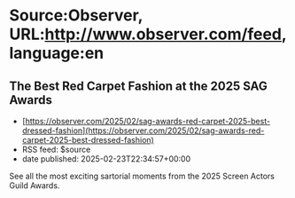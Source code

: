# Source:Observer, URL:http://www.observer.com/feed, language:en

## The Best Red Carpet Fashion at the 2025 SAG Awards
 - [https://observer.com/2025/02/sag-awards-red-carpet-2025-best-dressed-fashion](https://observer.com/2025/02/sag-awards-red-carpet-2025-best-dressed-fashion)
 - RSS feed: $source
 - date published: 2025-02-23T22:34:57+00:00

See all the most exciting sartorial moments from the 2025 Screen Actors Guild Awards.

